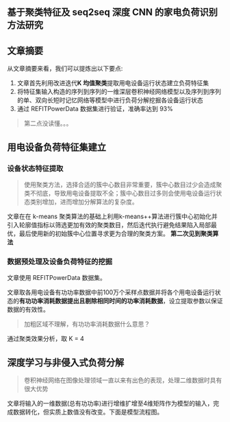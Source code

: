 ## 基于聚类特征及 seq2seq 深度 CNN 的家电负荷识别方法研究

## 文章摘要
从文章摘要来看，我们可以提炼出以下要点:
1. 文章首先利用改进迭代**K 均值聚类**提取用电设备运行状态建立负荷特征集
2. 将特征集输入构造的序列到序列的一维深层卷积神经网络模型以及序列到序列的单、双向长短时记忆网络等模型中进行负荷分解挖掘各设备运行状态
3. 通过 REFITPowerData 数据集进行验证，准确率达到 93%

> 第二点没读懂。。。

## 用电设备负荷特征集建立
### 设备状态特征提取
> 使用聚类方法，选择合适的簇中心数目非常重要，簇中心数目过少会造成聚类不彻底，导致用电设备提取不全；簇中心数目过多则会使用电设备运行状态类别增加，进而增加分解算法的复杂度。

文章在在 k-means 聚类算法的基础上利用k-means++算法进行簇中心初始化并引入轮廓值指标以筛选更加有效的聚类数目，然后迭代执行避免结果陷入局部最优，最后使用新的初始簇中心位置寻求更为合理的聚类方案。
**第二次见到聚类算法**

### 数据预处理及设备负荷特征的挖掘
文章使用 REFITPowerData 数据集。

文章取各用电设备有功功率数据中前100万个采样点数据并将各个用电设备运行状态的**有功功率消耗数据提出且剔除相同时间的功率消耗数据**，设立提取参数以保证数据的有效性。

> 加粗区域不理解，有功功率消耗数据什么意思？

通过聚类效果分析，取 K = 4
## 深度学习与非侵入式负荷分解
> 卷积神经网络在图像处理领域一直以来有出色的表现，处理二维数据时具有很大优势

文章将输入的一维数据(总有功功率)进行增维扩增至4维矩阵作为模型的输入，完成数据转化，但实质上数值没有改变。下面是模型流程图。


<template>
  <img :src="$withBase('/images/0128kmean-cnn.png')" alt="叠加原理">
</template>
